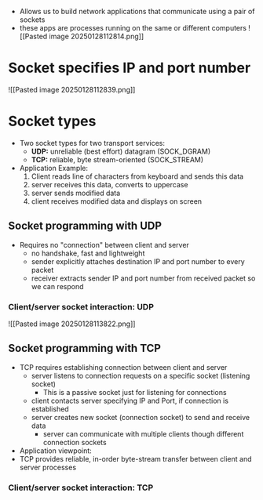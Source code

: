 - Allows us to build network applications that communicate using a pair of sockets
- these apps are processes running on the same or different computers
![[Pasted image 20250128112814.png]]
# Socket specifies IP and port number
![[Pasted image 20250128112839.png]]
# Socket types
- Two socket types for two transport services:
	- **UDP:** unreliable (best effort) datagram (SOCK_DGRAM)
	- **TCP:** reliable, byte stream-oriented (SOCK_STREAM)
- Application Example:
	1. Client reads line of characters from keyboard and sends this data
	2. server receives this data, converts to uppercase
	3. server sends modified data
	4. client receives modified data and displays on screen
## Socket programming with UDP
- Requires no "connection" between client and server
	- no handshake, fast and lightweight
	- sender explicitly attaches destination IP and port number to every packet
	- receiver extracts sender IP and port number from received packet so we can respond
### Client/server socket interaction: UDP
![[Pasted image 20250128113822.png]]
## Socket programming with TCP
- TCP requires establishing connection between client and server
	- server listens to connection requests on a specific socket (listening socket)
		- This is a passive socket just for listening for connections
	- client contacts server specifying IP and Port, if connection is established
	- server creates new socket (connection socket) to send and receive data
		- server can communicate with multiple clients though different connection sockets
- Application viewpoint:  
- TCP provides reliable, in-order byte-stream transfer between client and server processes
### Client/server socket interaction: TCP
